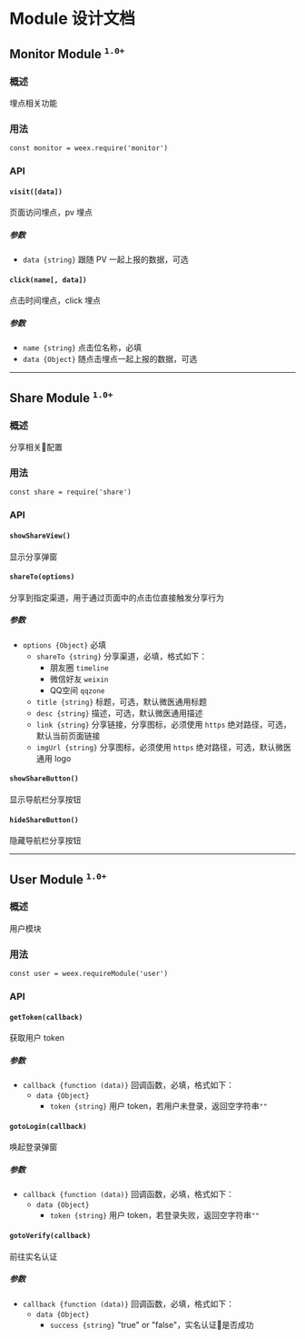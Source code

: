 # Module 设计文档

## Monitor Module <sup>`1.0+`</sup>

### 概述

埋点相关功能

### 用法

`const monitor = weex.require('monitor')`

### API

#### `visit([data])`

页面访问埋点，pv 埋点

##### 参数

- `data {string}` 跟随 PV 一起上报的数据，可选

#### `click(name[, data])`

点击时间埋点，click 埋点

##### 参数

- `name {string}` 点击位名称，必填
- `data {Object}` 随点击埋点一起上报的数据，可选

---

## Share Module <sup>`1.0+`</sup>

### 概述

分享相关配置

### 用法

`const share = require('share')`

### API

#### `showShareView()`

显示分享弹窗

#### `shareTo(options)`

分享到指定渠道，用于通过页面中的点击位直接触发分享行为

##### 参数

- `options {Object}` 必填
  - `shareTo {string}` 分享渠道，必填，格式如下：
    - 朋友圈 `timeline`
    - 微信好友 `weixin`
    - QQ空间 `qqzone`
  - `title {string}` 标题，可选，默认微医通用标题
  - `desc {string}` 描述，可选，默认微医通用描述
  - `link {string}` 分享链接，分享图标，必须使用 `https` 绝对路径，可选，默认当前页面链接
  - `imgUrl {string}` 分享图标，必须使用 `https` 绝对路径，可选，默认微医通用 logo

#### `showShareButton()`

显示导航栏分享按钮

#### `hideShareButton()`

隐藏导航栏分享按钮

---

## User Module <sup>`1.0+`</sup>

### 概述

用户模块

### 用法

`const user = weex.requireModule('user')`

### API

#### `getToken(callback)`

获取用户 token

##### 参数

- `callback {function (data)}` 回调函数，必填，格式如下：
  - `data {Object}`
    - `token {string}` 用户 token，若用户未登录，返回空字符串`""`

#### `gotoLogin(callback)`

唤起登录弹窗

##### 参数

- `callback {function (data)}` 回调函数，必填，格式如下：
  - `data {Object}`
    - `token {string}` 用户 token，若登录失败，返回空字符串`""`

<!-- #### `gotoVerify([options, callback])`

前往实名认证

##### 参数

- `options {Object}` 可选
  - `backTo {string}` 返回到指定页面，可选值如下：
    - `current` - 关闭实名认证流程，返回当前页面
    - `home` - 关闭所有页面，返回微医首页
    - `url` - 关闭所有页面，并跳转到指定 URL 页面，该值需配合 `url` 参数使用
  - `url {string}` 实名认证结束后跳转的页面，当 `backTo` 为 `url` 时，该项必填
- `callback {function (data)}` 回调函数，可选，格式如下：
  - `data {Object}`
    - `success {string}` "true" or "false" -->

#### `gotoVerify(callback)`

前往实名认证

##### 参数

- `callback {function (data)}` 回调函数，必填，格式如下：
  - `data {Object}`
    - `success {string}` "true" or "false"，实名认证是否成功
